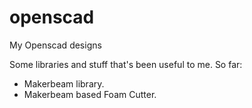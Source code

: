 openscad
========

My Openscad designs

Some libraries and stuff that's been useful to me. So far:
- Makerbeam library.
- Makerbeam based Foam Cutter.
